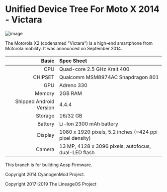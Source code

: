 Unified Device Tree For Moto X 2014 - Victara
=============================================
![image](https://user-images.githubusercontent.com/46964018/63714162-91f3fc80-c817-11e9-874e-b704269b3225.png)




The Motorola X2 (codenamed "Victara") is a high-end smartphone from Motorola mobility.
It was announced on September 2014.

Basic   | Spec Sheet
-------:|:-------------------------
CPU     | Quad-core 2.5 GHz Krait 400
CHIPSET | Qualcomm MSM8974AC Snapdragon 801
GPU     | Adreno 330
Memory  | 2GB RAM
Shipped Android Version | 4.4.4
Storage | 16/32 GB
Battery | Li-Ion 2300 mAh battery
Display | 1080 x 1920 pixels, 5.2 inches (~424 ppi pixel density)
Camera  | 13 MP, 4128 x 3096 pixels, autofocus, dual-LED flash

This branch is for building Aosp Firmware.

Copyright 2014 CyanogenMod Project.

Copyright 2017-2019 The LineageOS Project

